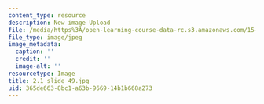 ```yaml
---
content_type: resource
description: New image Upload
file: /media/https%3A/open-learning-course-data-rc.s3.amazonaws.com/15-s21-nuts-and-bolts-of-business-plans-january-iap-2014/365de6638bc1a63b966914b1b668a273_2.1_slide_49.jpg
file_type: image/jpeg
image_metadata:
  caption: ''
  credit: ''
  image-alt: ''
resourcetype: Image
title: 2.1_slide_49.jpg
uid: 365de663-8bc1-a63b-9669-14b1b668a273
---
```

